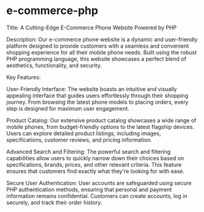 # e-commerce-php

Title: A Cutting-Edge E-Commerce Phone Website Powered by PHP

Description:
Our e-commerce phone website is a dynamic and user-friendly platform designed to provide customers with a seamless and convenient shopping experience for all their mobile phone needs. Built using the robust PHP programming language, this website showcases a perfect blend of aesthetics, functionality, and security.

Key Features:

User-Friendly Interface: The website boasts an intuitive and visually appealing interface that guides users effortlessly through their shopping journey. From browsing the latest phone models to placing orders, every step is designed for maximum user engagement.

Product Catalog: Our extensive product catalog showcases a wide range of mobile phones, from budget-friendly options to the latest flagship devices. Users can explore detailed product listings, including images, specifications, customer reviews, and pricing information.

Advanced Search and Filtering: The powerful search and filtering capabilities allow users to quickly narrow down their choices based on specifications, brands, prices, and other relevant criteria. This feature ensures that customers find exactly what they're looking for with ease.

Secure User Authentication: User accounts are safeguarded using secure PHP authentication methods, ensuring that personal and payment information remains confidential. Customers can create accounts, log in securely, and track their order history.
